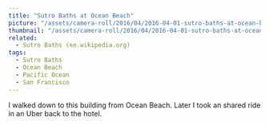 ```yaml
---
title: "Sutro Baths at Ocean Beach"
picture: "/assets/camera-roll/2016/04/2016-04-01-sutro-baths-at-ocean-beach/20160402_010541234_iOS.jpg"
thumbnail: "/assets/camera-roll/2016/04/2016-04-01-sutro-baths-at-ocean-beach/20160402_010541234_iOS-thumbnail.jpg"
related:
  - Sutro Baths (en.wikipedia.org)
tags:
  - Sutro Baths
  - Ocean Beach
  - Pacific Ocean
  - San Francisco
---
```

I walked down to this building from Ocean Beach. Later I took an shared ride in an Uber back to the hotel.